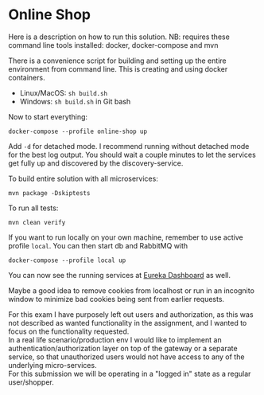 # Online Shop

Here is a description on how to run this solution. NB: requires these command line tools installed: docker, docker-compose and mvn

There is a convenience script for building and setting up the entire environment from command line. This is creating and using docker containers.
* Linux/MacOS:  ``sh build.sh``
* Windows: ``sh build.sh`` in Git bash

Now to start everything:

```
docker-compose --profile online-shop up
```

Add `-d` for detached mode.
I recommend running without detached mode for the best log output.
You should wait a couple minutes to let the services get fully up and discovered by the discovery-service.

To build entire solution with all microservices:
```
mvn package -Dskiptests
```

To run all tests:
```
mvn clean verify
```

If you want to run locally on your own machine, remember to use active profile `local`. You can then start db and RabbitMQ with 

`docker-compose --profile local up`

You can now see the running services at [Eureka Dashboard](http://localhost:8761) as well.

Maybe a good idea to remove cookies from localhost or run in an incognito window to minimize bad cookies being sent from earlier requests.

For this exam I have purposely left out users and authorization, as this was not described as wanted functionality in the assignment, and I wanted to focus on the functionality requested.\
In a real life scenario/production env I would like to implement an authentication/authorization layer on top of the gateway or a separate service, so that unauthorized users would not have access to any of the underlying micro-services.\
For this submission we will be operating in a "logged in" state as a regular user/shopper.